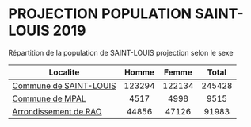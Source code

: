 # PROJECTION POPULATION SAINT-LOUIS 2019
	
Répartition de la population de SAINT-LOUIS projection selon le sexe
	
| Localite  | Homme | Femme | Total |
| --------- |:-----:|:-----:|:-----:|
| [Commune de SAINT-LOUIS](SAINT-LOUIS) | 123294 | 122134 | 245428 |
| [Commune de MPAL](MPAL) | 4517 | 4998 | 9515 |
| [Arrondissement de RAO](RAO) | 44856 | 47126 | 91983 |
